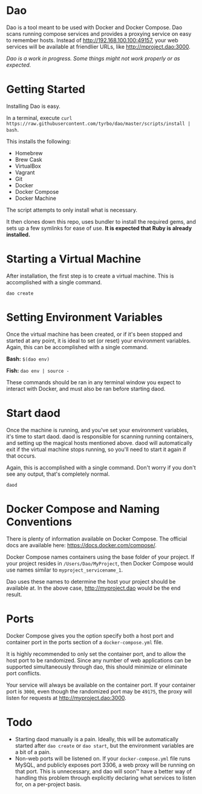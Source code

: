 # Dao

Dao is a tool meant to be used with Docker and Docker Compose. Dao scans running compose services and provides a proxying service on easy to remember hosts. Instead of http://192.168.100.100:49157, your web services will be available at friendlier URLs, like http://mproject.dao:3000.

_Dao is a work in progress. Some things might not work properly or as expected._

# Getting Started

Installing Dao is easy.

In a terminal, execute `curl https://raw.githubusercontent.com/tyrbo/dao/master/scripts/install | bash`.

This installs the following:

* Homebrew
* Brew Cask
* VirtualBox
* Vagrant
* Git
* Docker
* Docker Compose
* Docker Machine

The script attempts to only install what is necessary.

It then clones down this repo, uses bundler to install the required gems, and sets up a few symlinks for ease of use. **It is expected that Ruby is already installed.**

# Starting a Virtual Machine

After installation, the first step is to create a virtual machine. This is accomplished with a single command.

`dao create`

# Setting Environment Variables

Once the virtual machine has been created, or if it's been stopped and started at any point, it is ideal to set (or reset) your environment variables. Again, this can be accomplished with a single command.

**Bash:** `$(dao env)`

**Fish:** `dao env | source -`

These commands should be ran in any terminal window you expect to interact with Docker, and must also be ran before starting daod.

# Start daod

Once the machine is running, and you've set your environment variables, it's time to start daod.
daod is responsible for scanning running containers, and setting up the magical hosts mentioned above.
daod will automatically exit if the virtual machine stops running, so you'll need to start it again if that occurs.

Again, this is accomplished with a single command. Don't worry if you don't see any output, that's completely normal.

`daod`

# Docker Compose and Naming Conventions

There is plenty of information available on Docker Compose. The official docs are available here: https://docs.docker.com/compose/.

Docker Compose names containers using the base folder of your project. If your project resides in `/Users/Dao/MyProject`, then Docker Compose would use names similar to `myproject_servicename_1`.

Dao uses these names to determine the host your project should be available at. In the above case, http://myproject.dao would be the 
end result.

# Ports

Docker Compose gives you the option specify both a host port and container port in the ports section of a `docker-compose.yml` file.

It is highly recommended to only set the container port, and to allow the host port to be randomized. Since any number of web applications can be supported simultaneously through dao, this should minimize or eliminate port conflicts.

Your service will always be available on the container port. If your container port is `3000`, even though the randomized port may be `49175`, the proxy will listen for requests at http://myproject.dao:3000.

# Todo

* Starting daod manually is a pain. Ideally, this will be automatically started after `dao create` or `dao start`, but the environment variables are a bit of a pain.
* Non-web ports will be listened on. If your `docker-compose.yml` file runs MySQL, and publicly exposes port 3306, a web proxy will be running on that port. This is unnecessary, and dao will soon™ have a better way of handling this problem through explicitly declaring what services to listen for, on a per-project basis.
